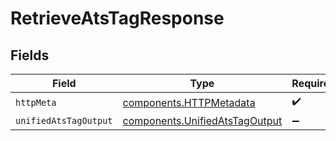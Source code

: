# RetrieveAtsTagResponse


## Fields

| Field                                                                            | Type                                                                             | Required                                                                         | Description                                                                      |
| -------------------------------------------------------------------------------- | -------------------------------------------------------------------------------- | -------------------------------------------------------------------------------- | -------------------------------------------------------------------------------- |
| `httpMeta`                                                                       | [components.HTTPMetadata](../../models/components/httpmetadata.md)               | :heavy_check_mark:                                                               | N/A                                                                              |
| `unifiedAtsTagOutput`                                                            | [components.UnifiedAtsTagOutput](../../models/components/unifiedatstagoutput.md) | :heavy_minus_sign:                                                               | N/A                                                                              |